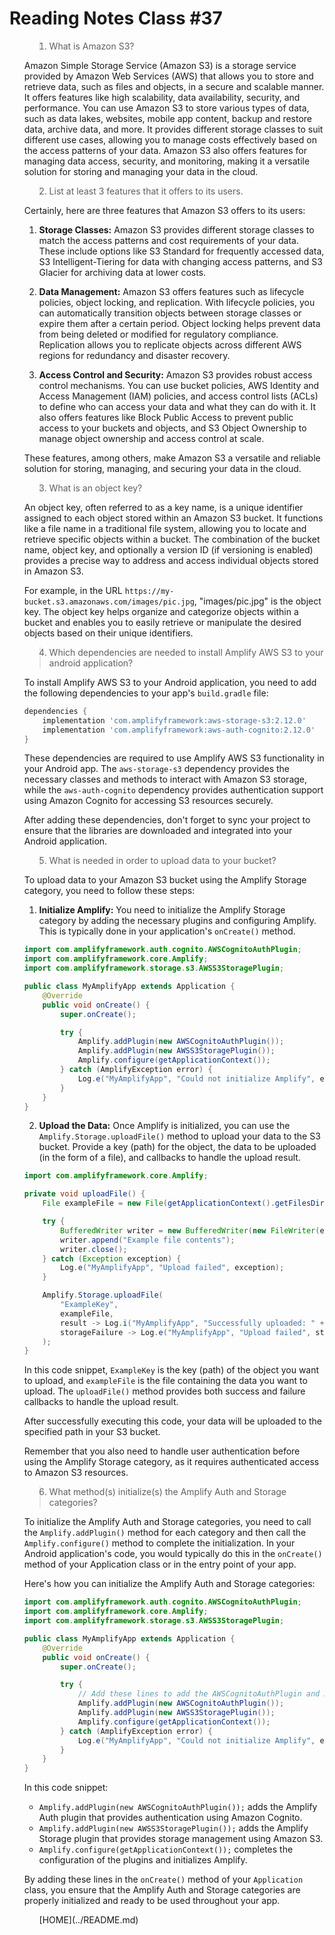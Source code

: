 # Reading Notes Class #37

<ol>

><li> What is Amazon S3?

Amazon Simple Storage Service (Amazon S3) is a storage service provided by Amazon Web Services (AWS) that allows you to store and retrieve data, such as files and objects, in a secure and scalable manner. It offers features like high scalability, data availability, security, and performance. You can use Amazon S3 to store various types of data, such as data lakes, websites, mobile app content, backup and restore data, archive data, and more. It provides different storage classes to suit different use cases, allowing you to manage costs effectively based on the access patterns of your data. Amazon S3 also offers features for managing data access, security, and monitoring, making it a versatile solution for storing and managing your data in the cloud.

</li>


><li> List at least 3 features that it offers to its users.

Certainly, here are three features that Amazon S3 offers to its users:

1. **Storage Classes:** Amazon S3 provides different storage classes to match the access patterns and cost requirements of your data. These include options like S3 Standard for frequently accessed data, S3 Intelligent-Tiering for data with changing access patterns, and S3 Glacier for archiving data at lower costs.

2. **Data Management:** Amazon S3 offers features such as lifecycle policies, object locking, and replication. With lifecycle policies, you can automatically transition objects between storage classes or expire them after a certain period. Object locking helps prevent data from being deleted or modified for regulatory compliance. Replication allows you to replicate objects across different AWS regions for redundancy and disaster recovery.

3. **Access Control and Security:** Amazon S3 provides robust access control mechanisms. You can use bucket policies, AWS Identity and Access Management (IAM) policies, and access control lists (ACLs) to define who can access your data and what they can do with it. It also offers features like Block Public Access to prevent public access to your buckets and objects, and S3 Object Ownership to manage object ownership and access control at scale.

These features, among others, make Amazon S3 a versatile and reliable solution for storing, managing, and securing your data in the cloud.

</li>

><li> What is an object key?

An object key, often referred to as a key name, is a unique identifier assigned to each object stored within an Amazon S3 bucket. It functions like a file name in a traditional file system, allowing you to locate and retrieve specific objects within a bucket. The combination of the bucket name, object key, and optionally a version ID (if versioning is enabled) provides a precise way to address and access individual objects stored in Amazon S3.

For example, in the URL `https://my-bucket.s3.amazonaws.com/images/pic.jpg`, "images/pic.jpg" is the object key. The object key helps organize and categorize objects within a bucket and enables you to easily retrieve or manipulate the desired objects based on their unique identifiers.

</li>

><li> Which dependencies are needed to install Amplify AWS S3 to your android application?

To install Amplify AWS S3 to your Android application, you need to add the following dependencies to your app's `build.gradle` file:

```gradle
dependencies {
    implementation 'com.amplifyframework:aws-storage-s3:2.12.0'
    implementation 'com.amplifyframework:aws-auth-cognito:2.12.0'
}
```

These dependencies are required to use Amplify AWS S3 functionality in your Android app. The `aws-storage-s3` dependency provides the necessary classes and methods to interact with Amazon S3 storage, while the `aws-auth-cognito` dependency provides authentication support using Amazon Cognito for accessing S3 resources securely.

After adding these dependencies, don't forget to sync your project to ensure that the libraries are downloaded and integrated into your Android application.

</li>


><li> What is needed in order to upload data to your bucket?

To upload data to your Amazon S3 bucket using the Amplify Storage category, you need to follow these steps:

1. **Initialize Amplify:** You need to initialize the Amplify Storage category by adding the necessary plugins and configuring Amplify. This is typically done in your application's `onCreate()` method.

```java
import com.amplifyframework.auth.cognito.AWSCognitoAuthPlugin;
import com.amplifyframework.core.Amplify;
import com.amplifyframework.storage.s3.AWSS3StoragePlugin;

public class MyAmplifyApp extends Application {
    @Override
    public void onCreate() {
        super.onCreate();

        try {
            Amplify.addPlugin(new AWSCognitoAuthPlugin());
            Amplify.addPlugin(new AWSS3StoragePlugin());
            Amplify.configure(getApplicationContext());
        } catch (AmplifyException error) {
            Log.e("MyAmplifyApp", "Could not initialize Amplify", error);
        }
    }
}
```

2. **Upload the Data:** Once Amplify is initialized, you can use the `Amplify.Storage.uploadFile()` method to upload your data to the S3 bucket. Provide a key (path) for the object, the data to be uploaded (in the form of a file), and callbacks to handle the upload result.

```java
import com.amplifyframework.core.Amplify;

private void uploadFile() {
    File exampleFile = new File(getApplicationContext().getFilesDir(), "ExampleKey");

    try {
        BufferedWriter writer = new BufferedWriter(new FileWriter(exampleFile));
        writer.append("Example file contents");
        writer.close();
    } catch (Exception exception) {
        Log.e("MyAmplifyApp", "Upload failed", exception);
    }

    Amplify.Storage.uploadFile(
        "ExampleKey",
        exampleFile,
        result -> Log.i("MyAmplifyApp", "Successfully uploaded: " + result.getKey()),
        storageFailure -> Log.e("MyAmplifyApp", "Upload failed", storageFailure)
    );
}
```

In this code snippet, `ExampleKey` is the key (path) of the object you want to upload, and `exampleFile` is the file containing the data you want to upload. The `uploadFile()` method provides both success and failure callbacks to handle the upload result.

After successfully executing this code, your data will be uploaded to the specified path in your S3 bucket.

Remember that you also need to handle user authentication before using the Amplify Storage category, as it requires authenticated access to Amazon S3 resources.

</li>


><li> What method(s) initialize(s) the Amplify Auth and Storage categories?

To initialize the Amplify Auth and Storage categories, you need to call the `Amplify.addPlugin()` method for each category and then call the `Amplify.configure()` method to complete the initialization. In your Android application's code, you would typically do this in the `onCreate()` method of your Application class or in the entry point of your app.

Here's how you can initialize the Amplify Auth and Storage categories:

```java
import com.amplifyframework.auth.cognito.AWSCognitoAuthPlugin;
import com.amplifyframework.core.Amplify;
import com.amplifyframework.storage.s3.AWSS3StoragePlugin;

public class MyAmplifyApp extends Application {
    @Override
    public void onCreate() {
        super.onCreate();

        try {
            // Add these lines to add the AWSCognitoAuthPlugin and AWSS3StoragePlugin plugins
            Amplify.addPlugin(new AWSCognitoAuthPlugin());
            Amplify.addPlugin(new AWSS3StoragePlugin());
            Amplify.configure(getApplicationContext());
        } catch (AmplifyException error) {
            Log.e("MyAmplifyApp", "Could not initialize Amplify", error);
        }
    }
}
```

In this code snippet:
- `Amplify.addPlugin(new AWSCognitoAuthPlugin());` adds the Amplify Auth plugin that provides authentication using Amazon Cognito.
- `Amplify.addPlugin(new AWSS3StoragePlugin());` adds the Amplify Storage plugin that provides storage management using Amazon S3.
- `Amplify.configure(getApplicationContext());` completes the configuration of the plugins and initializes Amplify.

By adding these lines in the `onCreate()` method of your `Application` class, you ensure that the Amplify Auth and Storage categories are properly initialized and ready to be used throughout your app.

</li>

<ol>
[HOME](../README.md)